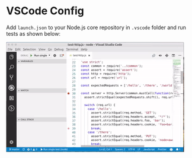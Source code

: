 # VSCode Config

Add `launch.json` to your Node.js core repository in `.vscode` folder and run tests as shown below:

![Screen Recording](./ScreenRecording.gif)